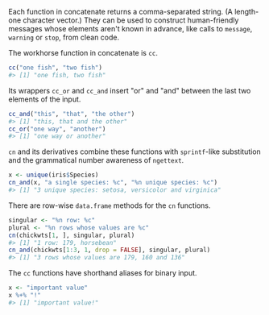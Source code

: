 Each function in concatenate returns a comma-separated string. (A length-one character vector.) They can be used to construct human-friendly messages whose elements aren't known in advance, like calls to `message`, `warning` or `stop`, from clean code.

The workhorse function in concatenate is `cc`.

``` r
cc("one fish", "two fish")
#> [1] "one fish, two fish"
```

Its wrappers `cc_or` and `cc_and` insert "or" and "and" between the last two elements of the input.

``` r
cc_and("this", "that", "the other")
#> [1] "this, that and the other"
cc_or("one way", "another")
#> [1] "one way or another"
```

`cn` and its derivatives combine these functions with `sprintf`-like substitution and the grammatical number awareness of `ngettext`.

``` r
x <- unique(iris$Species)
cn_and(x, "a single species: %c", "%n unique species: %c")
#> [1] "3 unique species: setosa, versicolor and virginica"
```

There are row-wise `data.frame` methods for the `cn` functions.

``` r
singular <- "%n row: %c"
plural <- "%n rows whose values are %c"
cn(chickwts[1, ], singular, plural)
#> [1] "1 row: 179, horsebean"
cn_and(chickwts[1:3, 1, drop = FALSE], singular, plural)
#> [1] "3 rows whose values are 179, 160 and 136"
```

The `cc` functions have shorthand aliases for binary input.

``` r
x <- "important value"
x %+% "!"
#> [1] "important value!"
```
